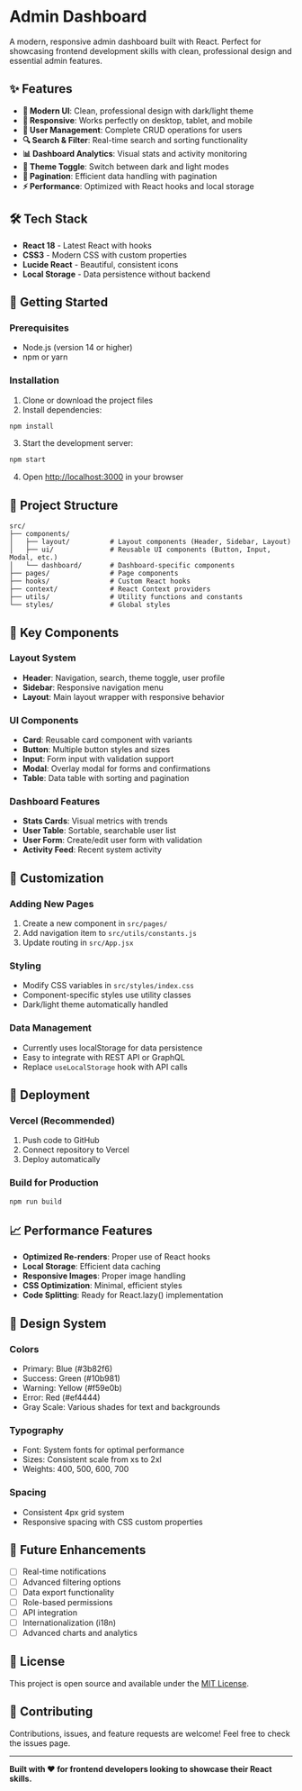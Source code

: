# Admin Dashboard

A modern, responsive admin dashboard built with React. Perfect for showcasing frontend development skills with clean, professional design and essential admin features.

## ✨ Features

- **🎨 Modern UI**: Clean, professional design with dark/light theme
- **📱 Responsive**: Works perfectly on desktop, tablet, and mobile
- **👥 User Management**: Complete CRUD operations for users
- **🔍 Search & Filter**: Real-time search and sorting functionality
- **📊 Dashboard Analytics**: Visual stats and activity monitoring
- **🌙 Theme Toggle**: Switch between dark and light modes
- **📄 Pagination**: Efficient data handling with pagination
- **⚡ Performance**: Optimized with React hooks and local storage

## 🛠️ Tech Stack

- **React 18** - Latest React with hooks
- **CSS3** - Modern CSS with custom properties
- **Lucide React** - Beautiful, consistent icons
- **Local Storage** - Data persistence without backend

## 🚀 Getting Started

### Prerequisites
- Node.js (version 14 or higher)
- npm or yarn

### Installation

1. Clone or download the project files
2. Install dependencies:
```bash
npm install
```

3. Start the development server:
```bash
npm start
```

4. Open [http://localhost:3000](http://localhost:3000) in your browser

## 📁 Project Structure

```
src/
├── components/
│   ├── layout/          # Layout components (Header, Sidebar, Layout)
│   ├── ui/              # Reusable UI components (Button, Input, Modal, etc.)
│   └── dashboard/       # Dashboard-specific components
├── pages/               # Page components
├── hooks/               # Custom React hooks
├── context/             # React Context providers
├── utils/               # Utility functions and constants
└── styles/              # Global styles
```

## 🎯 Key Components

### Layout System
- **Header**: Navigation, search, theme toggle, user profile
- **Sidebar**: Responsive navigation menu
- **Layout**: Main layout wrapper with responsive behavior

### UI Components
- **Card**: Reusable card component with variants
- **Button**: Multiple button styles and sizes
- **Input**: Form input with validation support
- **Modal**: Overlay modal for forms and confirmations
- **Table**: Data table with sorting and pagination

### Dashboard Features
- **Stats Cards**: Visual metrics with trends
- **User Table**: Sortable, searchable user list
- **User Form**: Create/edit user form with validation
- **Activity Feed**: Recent system activity

## 🔧 Customization

### Adding New Pages
1. Create a new component in `src/pages/`
2. Add navigation item to `src/utils/constants.js`
3. Update routing in `src/App.jsx`

### Styling
- Modify CSS variables in `src/styles/index.css`
- Component-specific styles use utility classes
- Dark/light theme automatically handled

### Data Management
- Currently uses localStorage for data persistence
- Easy to integrate with REST API or GraphQL
- Replace `useLocalStorage` hook with API calls

## 🚀 Deployment

### Vercel (Recommended)
1. Push code to GitHub
2. Connect repository to Vercel
3. Deploy automatically

### Build for Production
```bash
npm run build
```

## 📈 Performance Features

- **Optimized Re-renders**: Proper use of React hooks
- **Local Storage**: Efficient data caching
- **Responsive Images**: Proper image handling
- **CSS Optimization**: Minimal, efficient styles
- **Code Splitting**: Ready for React.lazy() implementation

## 🎨 Design System

### Colors
- Primary: Blue (#3b82f6)
- Success: Green (#10b981)
- Warning: Yellow (#f59e0b)
- Error: Red (#ef4444)
- Gray Scale: Various shades for text and backgrounds

### Typography
- Font: System fonts for optimal performance
- Sizes: Consistent scale from xs to 2xl
- Weights: 400, 500, 600, 700

### Spacing
- Consistent 4px grid system
- Responsive spacing with CSS custom properties

## 🔮 Future Enhancements

- [ ] Real-time notifications
- [ ] Advanced filtering options
- [ ] Data export functionality
- [ ] Role-based permissions
- [ ] API integration
- [ ] Internationalization (i18n)
- [ ] Advanced charts and analytics

## 📝 License

This project is open source and available under the [MIT License](LICENSE).

## 🤝 Contributing

Contributions, issues, and feature requests are welcome! Feel free to check the issues page.

---

**Built with ❤️ for frontend developers looking to showcase their React skills.**